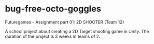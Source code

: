 # bug-free-octo-goggles
Futuregames - Assignment part 01: 2D SHOOTER (Team 12)

A school project about creating a 2D Target shooting game in Unity. 
The duration of the project is 3 weeks in teams of 2.

